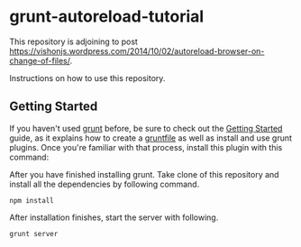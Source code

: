 grunt-autoreload-tutorial
=========================
This repository is adjoining to post https://vishonjs.wordpress.com/2014/10/02/autoreload-browser-on-change-of-files/.

Instructions on how to use this repository.

## Getting Started
If you haven't used [grunt][] before, be sure to check out the [Getting Started][] guide, as it explains how to create a [gruntfile][Getting Started] as well as install and use grunt plugins. Once you're familiar with that process, install this plugin with this command:

After you have finished installing grunt. Take clone of this repository and install all the dependencies by following command.


```shell
npm install
```

After installation finishes, start the server with following.

```shell
grunt server
```

[grunt]: http://gruntjs.com/
[Getting Started]: http://gruntjs.com/getting-started
